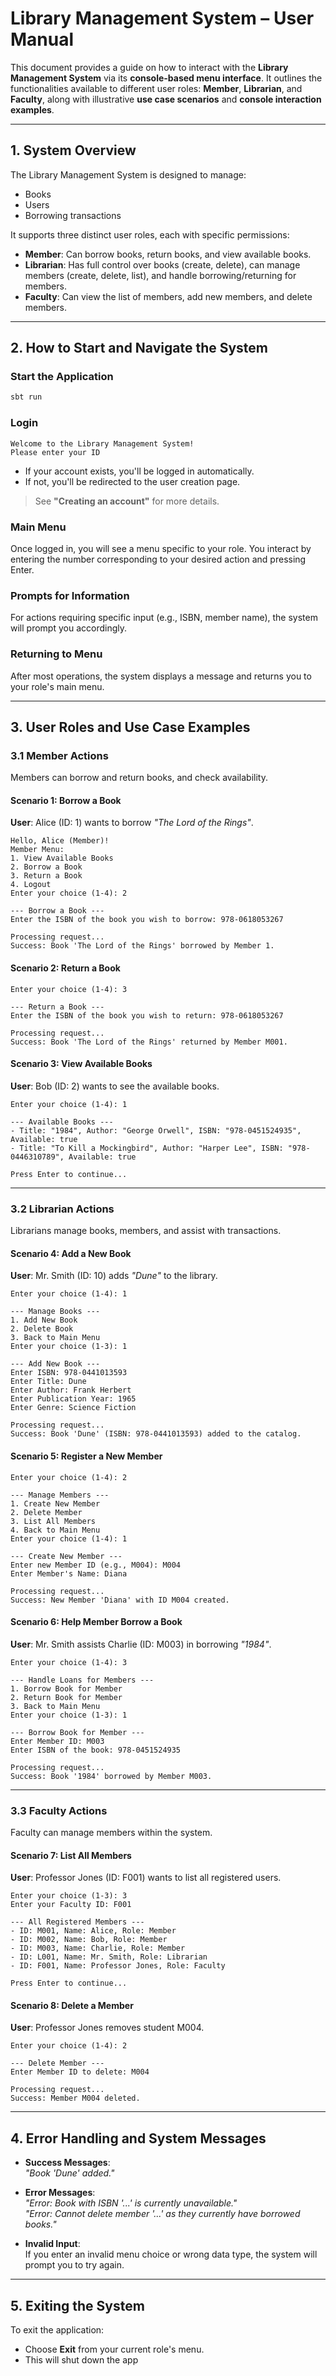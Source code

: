 # Library Management System – User Manual

This document provides a guide on how to interact with the **Library Management System** via its **console-based menu interface**. It outlines the functionalities available to different user roles: **Member**, **Librarian**, and **Faculty**, along with illustrative **use case scenarios** and **console interaction examples**.

---

## 1. System Overview

The Library Management System is designed to manage:

- Books
- Users
- Borrowing transactions

It supports three distinct user roles, each with specific permissions:

- **Member**: Can borrow books, return books, and view available books.
- **Librarian**: Has full control over books (create, delete), can manage members (create, delete, list), and handle borrowing/returning for members.
- **Faculty**: Can view the list of members, add new members, and delete members.

---

## 2. How to Start and Navigate the System

### Start the Application

```bash
sbt run
```

### Login

```text
Welcome to the Library Management System!
Please enter your ID
```

- If your account exists, you'll be logged in automatically.
- If not, you'll be redirected to the user creation page.

> See **"Creating an account"** for more details.

### Main Menu

Once logged in, you will see a menu specific to your role. You interact by entering the number corresponding to your desired action and pressing Enter.

### Prompts for Information

For actions requiring specific input (e.g., ISBN, member name), the system will prompt you accordingly.

### Returning to Menu

After most operations, the system displays a message and returns you to your role's main menu.

---

## 3. User Roles and Use Case Examples

### 3.1 Member Actions

Members can borrow and return books, and check availability.

#### Scenario 1: Borrow a Book

**User**: Alice (ID: 1) wants to borrow *"The Lord of the Rings"*.

```text
Hello, Alice (Member)!
Member Menu:
1. View Available Books
2. Borrow a Book
3. Return a Book
4. Logout
Enter your choice (1-4): 2

--- Borrow a Book ---
Enter the ISBN of the book you wish to borrow: 978-0618053267

Processing request...
Success: Book 'The Lord of the Rings' borrowed by Member 1.
```

#### Scenario 2: Return a Book

```text
Enter your choice (1-4): 3

--- Return a Book ---
Enter the ISBN of the book you wish to return: 978-0618053267

Processing request...
Success: Book 'The Lord of the Rings' returned by Member M001.
```

#### Scenario 3: View Available Books

**User**: Bob (ID: 2) wants to see the available books.

```text
Enter your choice (1-4): 1

--- Available Books ---
- Title: "1984", Author: "George Orwell", ISBN: "978-0451524935", Available: true
- Title: "To Kill a Mockingbird", Author: "Harper Lee", ISBN: "978-0446310789", Available: true

Press Enter to continue...
```

---

### 3.2 Librarian Actions

Librarians manage books, members, and assist with transactions.

#### Scenario 4: Add a New Book

**User**: Mr. Smith (ID: 10) adds *"Dune"* to the library.

```text
Enter your choice (1-4): 1

--- Manage Books ---
1. Add New Book
2. Delete Book
3. Back to Main Menu
Enter your choice (1-3): 1

--- Add New Book ---
Enter ISBN: 978-0441013593
Enter Title: Dune
Enter Author: Frank Herbert
Enter Publication Year: 1965
Enter Genre: Science Fiction

Processing request...
Success: Book 'Dune' (ISBN: 978-0441013593) added to the catalog.
```

#### Scenario 5: Register a New Member

```text
Enter your choice (1-4): 2

--- Manage Members ---
1. Create New Member
2. Delete Member
3. List All Members
4. Back to Main Menu
Enter your choice (1-4): 1

--- Create New Member ---
Enter new Member ID (e.g., M004): M004
Enter Member's Name: Diana

Processing request...
Success: New Member 'Diana' with ID M004 created.
```

#### Scenario 6: Help Member Borrow a Book

**User**: Mr. Smith assists Charlie (ID: M003) in borrowing *"1984"*.

```text
Enter your choice (1-4): 3

--- Handle Loans for Members ---
1. Borrow Book for Member
2. Return Book for Member
3. Back to Main Menu
Enter your choice (1-3): 1

--- Borrow Book for Member ---
Enter Member ID: M003
Enter ISBN of the book: 978-0451524935

Processing request...
Success: Book '1984' borrowed by Member M003.
```

---

### 3.3 Faculty Actions

Faculty can manage members within the system.

#### Scenario 7: List All Members

**User**: Professor Jones (ID: F001) wants to list all registered users.

```text
Enter your choice (1-3): 3
Enter your Faculty ID: F001

--- All Registered Members ---
- ID: M001, Name: Alice, Role: Member
- ID: M002, Name: Bob, Role: Member
- ID: M003, Name: Charlie, Role: Member
- ID: L001, Name: Mr. Smith, Role: Librarian
- ID: F001, Name: Professor Jones, Role: Faculty

Press Enter to continue...
```

#### Scenario 8: Delete a Member

**User**: Professor Jones removes student M004.

```text
Enter your choice (1-4): 2

--- Delete Member ---
Enter Member ID to delete: M004

Processing request...
Success: Member M004 deleted.
```

---

## 4. Error Handling and System Messages

- **Success Messages**:  
  *"Book 'Dune' added."*

- **Error Messages**:  
  *"Error: Book with ISBN '...' is currently unavailable."*  
  *"Error: Cannot delete member '...' as they currently have borrowed books."*

- **Invalid Input**:  
  If you enter an invalid menu choice or wrong data type, the system will prompt you to try again.

---

## 5. Exiting the System

To exit the application:

- Choose **Exit** from your current role's menu.
- This will shut down the app